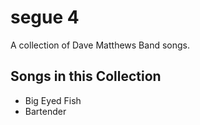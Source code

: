 # segue 4

A collection of Dave Matthews Band songs.

## Songs in this Collection

- Big Eyed Fish
- Bartender
